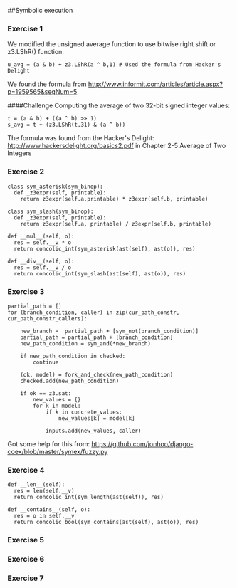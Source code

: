 ##Symbolic execution

### Exercise 1
We modified the unsigned average function to use bitwise right shift
or z3.LShR() function:

    u_avg = (a & b) + z3.LShR(a ^ b,1) # Used the formula from Hacker's Delight
    
We found the formula from http://www.informit.com/articles/article.aspx?p=1959565&seqNum=5

####Challenge
Computing the average of two 32-bit signed integer values:

    t = (a & b) + ((a ^ b) >> 1)
    s_avg = t + (z3.LShR(t,31) & (a ^ b))

The formula was found from the Hacker's Delight: http://www.hackersdelight.org/basics2.pdf in Chapter 2-5 Average of Two Integers

### Exercise 2

    class sym_asterisk(sym_binop):
      def _z3expr(self, printable):
        return z3expr(self.a,printable) * z3expr(self.b, printable)
    
    class sym_slash(sym_binop):
      def _z3expr(self, printable):
        return z3expr(self.a, printable) / z3expr(self.b, printable)
        
    def __mul__(self, o):
      res = self.__v * o
      return concolic_int(sym_asterisk(ast(self), ast(o)), res)
    
    def __div__(self, o):
      res = self.__v / o
      return concolic_int(sym_slash(ast(self), ast(o)), res)
      
### Exercise 3

    partial_path = []
    for (branch_condition, caller) in zip(cur_path_constr, cur_path_constr_callers):

        new_branch =  partial_path + [sym_not(branch_condition)]
        partial_path = partial_path + [branch_condition]
        new_path_condition = sym_and(*new_branch)

        if new_path_condition in checked:
            continue

        (ok, model) = fork_and_check(new_path_condition)
        checked.add(new_path_condition)

        if ok == z3.sat:
            new_values = {}
            for k in model:
                if k in concrete_values:
                    new_values[k] = model[k]

                inputs.add(new_values, caller)
    
  Got some help for this from: https://github.com/jonhoo/django-coex/blob/master/symex/fuzzy.py
      
### Exercise 4

    def __len__(self):
      res = len(self.__v)
      return concolic_int(sym_length(ast(self)), res)
      
    def __contains__(self, o):
      res = o in self.__v
      return concolic_bool(sym_contains(ast(self), ast(o)), res)

### Exercise 5

### Exercise 6

### Exercise 7
